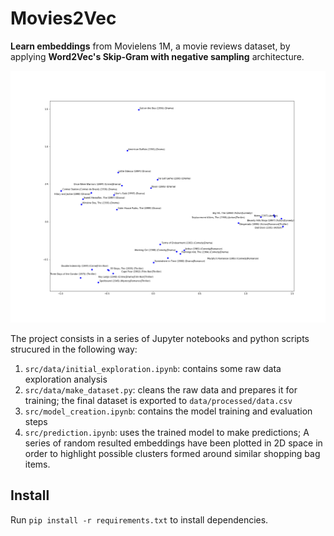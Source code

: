Movies2Vec
==============================

**Learn embeddings** from Movielens 1M, a movie reviews dataset, by applying **Word2Vec's Skip-Gram with negative sampling** architecture.

![Product embeddings plotted in 2D](visualization_outputs/pca_movies_representations.png)

The project consists in a series of Jupyter notebooks and python scripts strucured in the following way:
1. `src/data/initial_exploration.ipynb`: contains some raw data exploration analysis
2. `src/data/make_dataset.py`: cleans the raw data and prepares it for training; the final dataset is exported to `data/processed/data.csv`
3. `src/model_creation.ipynb`: contains the model training and evaluation steps
4. `src/prediction.ipynb`: uses the trained model to make predictions; A series of random resulted embeddings have been plotted in 2D space in order to highlight possible clusters formed around similar shopping bag items.


## Install
Run `pip install -r requirements.txt` to install dependencies.





